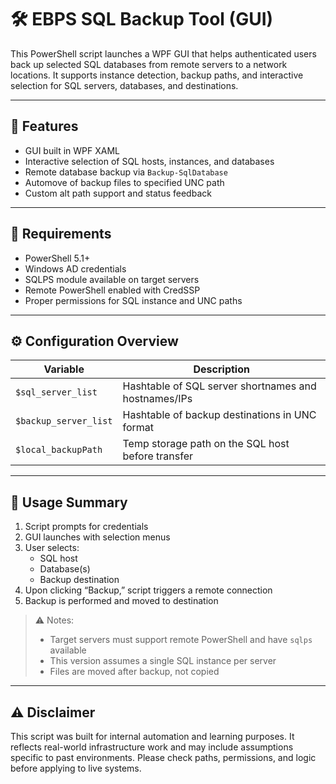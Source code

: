 # 🛠️ EBPS SQL Backup Tool (GUI)

This PowerShell script launches a WPF GUI that helps authenticated users back up selected SQL databases from remote servers to a network locations. It supports instance detection, backup paths, and interactive selection for SQL servers, databases, and destinations.

---

## 🧩 Features

- GUI built in WPF XAML
- Interactive selection of SQL hosts, instances, and databases
- Remote database backup via `Backup-SqlDatabase`
- Automove of backup files to specified UNC path
- Custom alt path support and status feedback

---

## 🧪 Requirements

- PowerShell 5.1+
- Windows AD credentials
- SQLPS module available on target servers
- Remote PowerShell enabled with CredSSP
- Proper permissions for SQL instance and UNC paths

---

## ⚙️ Configuration Overview

| Variable | Description |
|---------|-------------|
| `$sql_server_list` | Hashtable of SQL server shortnames and hostnames/IPs |
| `$backup_server_list` | Hashtable of backup destinations in UNC format |
| `$local_backupPath` | Temp storage path on the SQL host before transfer |

---

## 🚀 Usage Summary

1. Script prompts for credentials
2. GUI launches with selection menus
3. User selects:
   - SQL host
   - Database(s)
   - Backup destination
4. Upon clicking “Backup,” script triggers a remote connection
5. Backup is performed and moved to destination

> ⚠️ Notes:
> - Target servers must support remote PowerShell and have `sqlps` available  
> - This version assumes a single SQL instance per server  
> - Files are moved after backup, not copied  

---

## ⚠️ Disclaimer

This script was built for internal automation and learning purposes. It reflects real-world infrastructure work and may include assumptions specific to past environments. Please check paths, permissions, and  logic before applying to live systems.